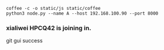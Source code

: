 ```
coffee -c -o static/js static/coffee
python3 node.py --name A --host 192.168.100.90 --port 8000
```

### xialiwei HPCQ42 is joining in.
git gui success
